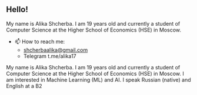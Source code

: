 ## Hello!
My name is Alika Shcherba. I am 19 years old and currently a student of Computer Science at the Higher School of Economics (HSE) in Moscow. 

- 📫 How to reach me:
  - shcherbaalika@gmail.com
  - Telegram t.me/alika17


<!-- :snake: :computer: 🤖
**alikashcherba/alikashcherba** is a ✨ _special_ ✨ repository because its `README.md` (this file) appears on your GitHub profile.

Here are some ideas to get you started:

- 🔭 I’m currently working on ...
- 🌱 I’m currently learning ...
- 👯 I’m looking to collaborate on ...
- 🤔 I’m looking for help with ...
- 💬 Ask me about ...
- 📫 How to reach me: ...
- 😄 Pronouns: ...
- ⚡ Fun fact: ...
--> My name is Alika Shcherba. I am 19 years old and currently a student of Computer Science at the Higher School of Economics (HSE) in Moscow. I am interested in Machine Learning (ML) and AI. I speak Russian (native) and English at a B2
